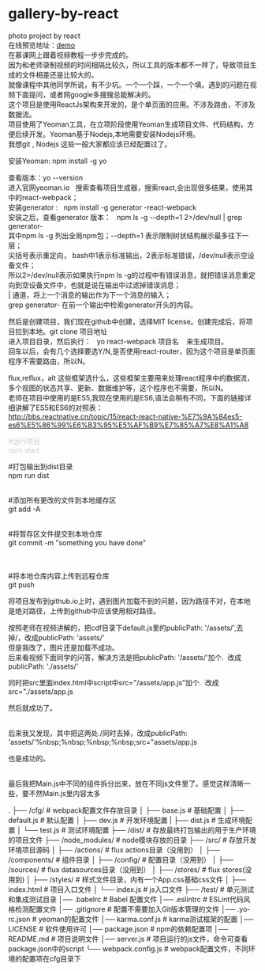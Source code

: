 # gallery-by-react
photo project by react <br/>
在线预览地址：<a href="https://xl87-git.github.io/gallery-by-react/dist/">demo</a><br/>
在慕课网上跟着视频教程一步步完成的。<br/>
因为和老师录制视频的时间相隔比较久，所以工具的版本都不一样了，导致项目生成的文件相差还是比较大的。<br/>
就像课程中其他同学所说，有不少坑。一个一个踩，一个一个填。遇到的问题在视频下面提问，或者网google多搜搜总能解决的。<br/>
这个项目是使用ReactJs架构来开发的，是个单页面的应用。不涉及路由，不涉及数据流。<br/>
项目使用了Yeoman工具，在立项阶段使用Yeoman生成项目文件、代码结构，方便后续开发。Yeoman基于Nodejs,本地需要安装Nodejs环境。<br/>
我想git , Nodejs 这些一般大家都应该已经配置过了。<br/>

安装Yeoman:   npm install -g yo<br/>

查看版本：yo --version<br/>
进入官网yeoman.io   搜索查看项目生成器，搜索react,会出现很多结果，使用其中的react-webpack；<br/>
安装generator  :   npm install -g generator -react-webpack<br/>
安装之后，查看generator 版本：   npm ls -g --depth=1 2>/dev/null | grep generator-<br/>
其中npm ls -g 列出全局npm包；--depth=1 表示限制树状结构展示最多往下一层；<br/>
尖括号表示重定向， bash中1表示标准输出，2表示标准错误，/dev/null表示空设备文件；<br/>
所以2>/dev/null表示如果执行npm ls -g的过程中有错误消息，就把错误消息重定向到空设备文件中，也就是说在输出中过滤掉错误消息；<br/>
|  通道，将上一个消息的输出作为下一个消息的输入；<br/>
grep generator-  在前一个输出中检索generator开头的内容。<br/>

然后是创建项目，我们现在github中创建，选择MIT license。创建完成后，将项目拉到本地。git clone 项目地址<br/>
进入项目目录，然后执行：   yo react-webpack 项目名    来生成项目。<br/>
回车以后，会有几个选择要选Y/N,是否使用react-router，因为这个项目是单页面程序不需要路由，所以N。<br/>

flux,reflux，alt 这些框架选什么，这些框架主要用来处理react程序中的数据流，多个视图的状态共享、更新、数据维护等，这个程序也不需要，所以N。<br/>
老师在项目中使用的是ES5,我现在使用的是ES6,语法会稍有不同，下面的链接详细讲解了ES5和ES6的对照表：<br/>
http://bbs.reactnative.cn/topic/15/react-react-native-%E7%9A%84es5-es6%E5%86%99%E6%B3%95%E5%AF%B9%E7%85%A7%E8%A1%A8<br/>
<p style="color:#ccc">
#运行项目<br/>
npm start<br/>

#打包输出到dist目录<br/>
npm run dist<br/><br/>

#添加所有更改的文件到本地缓存区<br/>
git add -A     <br/><br/>


#将暂存区文件提交到本地仓库<br/>
git commit -m "something you have done"<br/> <br/> 


#将本地仓库内容上传到远程仓库<br/>
git push   
</p>

将项目发布到github.io上时，遇到图片加载不到的问题，因为路径不对，在本地是绝对路径，上传到github中应该使用相对路径。<br/>

按照老师在视频讲解的，把cdf目录下default.js里的publicPath: '/assets/',去掉/，改成publicPath: 'assets/'<br/>
但是我改了，图片还是加载不成功。<br/>
后来看视频下面同学的问答，解决方法是把publicPath: '/assets/'加个.  改成publicPath: './assets/'<br/>

同时把src里面index.html中script中src="/assets/app.js"加个.  改成src="./assets/app.js<br/>

然后就成功了。<br/><br/>

后来我又发现，其中把这两处./同时去掉，改成publicPath: 'assets/'%nbsp;%nbsp;%nbsp;%nbsp;src="assets/app.js<br/>


也是成功的。<br/><br/>

最后我把Main.js中不同的组件拆分出来，放在不同js文件里了。感觉这样清晰一些，要不然Main.js里内容太多<br/>







.
├── /cfg/                       # webpack配置文件存放目录
│   ├── base.js                 # 基础配置
│   ├── default.js              # 默认配置
│   ├── dev.js                  # 开发环境配置
|   ├── dist.js                 # 生成环境配置
│   └── test.js                 # 测试环境配置
├── /dist/                      # 存放最终打包输出的用于生产环境的项目文件
├── /node_modules/              # node模块存放的目录
├── /src/                       # 存放开发环境项目源码
│   ├── /actions/               # flux actions目录（没用到）
│   ├── /components/            # 组件目录
│   ├── /config/                # 配置目录（没用到）
│   ├── /sources/               # flux datasources目录（没用到）
│   ├── /stores/                # flux stores(没用到)
│   ├── /styles/                # 样式文件目录，内有一个App.css基础css文件
│   ├── index.html              # 项目入口文件
│   └── index.js                # js入口文件
├── /test/                      # 单元测试和集成测试目录
│── .babelrc                    # Babel 配置文件
│── .eslintrc                   # ESLint代码风格检测配置文件
│── .gitignore                  # 配置不需要加入Git版本管理的文件
│── .yo-rc.json                 # yeoman的配置文件
│── karma.conf.js               # karma测试框架的配置
│── LICENSE                     # 软件使用许可
│── package.json                # npm的依赖配置项
│── README.md                   # 项目说明文件
│── server.js                   # 项目运行的js文件，命令可查看package.json中的script
└── webpack.config.js           # webpack配置文件，不同环境的配置项在cfg目录下

